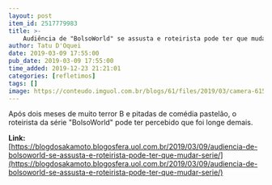 ```yaml
---
layout: post
item_id: 2517779983
title: >-
    Audiência de "BolsoWorld" se assusta e roteirista pode ter que mudar série
author: Tatu D'Oquei
date: 2019-03-09 17:55:00
pub_date: 2019-03-09 17:55:00
time_added: 2019-12-23 21:21:01
categories: [refletimos]
tags: []
image: https://conteudo.imguol.com.br/blogs/61/files/2019/03/camera-615x300.jpg
---
```


Após dois meses de muito terror B e pitadas de comédia pastelão, o roteirista da série "BolsoWorld" pode ter percebido que foi longe demais.

**Link:** [https://blogdosakamoto.blogosfera.uol.com.br/2019/03/09/audiencia-de-bolsoworld-se-assusta-e-roteirista-pode-ter-que-mudar-serie/](https://blogdosakamoto.blogosfera.uol.com.br/2019/03/09/audiencia-de-bolsoworld-se-assusta-e-roteirista-pode-ter-que-mudar-serie/)

